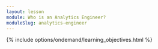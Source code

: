 ```yaml
---
layout: lesson
module: Who is an Analytics Engineer?
moduleSlug: analytics-engineer
---
```

{% include options/ondemand/learning_objectives.html %}
